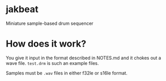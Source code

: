 jakbeat
=======

Miniature sample-based drum sequencer

How does it work?
=================

You give it input in the format described in NOTES.md and it chokes out a wave file. `test.drm` is such an example files.

Samples must be `.wav` files in either f32le or s16le format.
